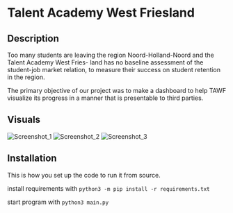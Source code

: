 # Talent Academy West Friesland

## Description
Too many students are leaving the region Noord-Holland-Noord and the Talent Academy West Fries- land has no baseline assessment of the student-job market relation, to measure their success on student retention in the region.

The primary objective of our project was to make a dashboard to help TAWF visualize its progress in a manner that is presentable to third parties.

## Visuals
![Screenshot_1](/uploads/10cd9c5f2ce7b43c85905c701daa88d8/Screenshot_1.png)
![Screenshot_2](/uploads/de125ca71a3a7a69840730610566c848/Screenshot_2.png)
![Screenshot_3](/uploads/35021d20ec07f628c4414b91cc7d3bdf/Screenshot_3.png)

## Installation
This is how you set up the code to run it from source.

install requirements with `python3 -m pip install -r requirements.txt`

start program with `python3 main.py`



